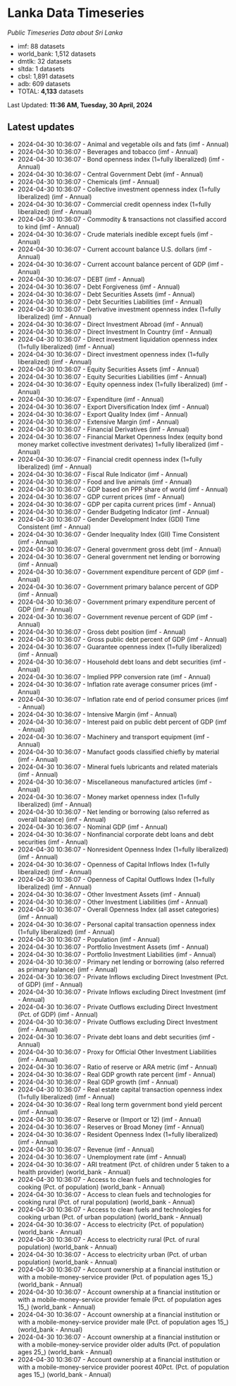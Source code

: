 # Lanka Data Timeseries
*Public Timeseries Data about Sri Lanka*

* imf: 88 datasets
* world_bank: 1,512 datasets
* dmtlk: 32 datasets
* sltda: 1 datasets
* cbsl: 1,891 datasets
* adb: 609 datasets
* TOTAL: **4,133** datasets

Last Updated: **11:36 AM, Tuesday, 30 April, 2024**

## Latest updates

* 2024-04-30 10:36:07 - Animal and vegetable oils and fats (imf - Annual)
* 2024-04-30 10:36:07 - Beverages and tobacco (imf - Annual)
* 2024-04-30 10:36:07 - Bond openness index (1=fully liberalized) (imf - Annual)
* 2024-04-30 10:36:07 - Central Government Debt (imf - Annual)
* 2024-04-30 10:36:07 - Chemicals (imf - Annual)
* 2024-04-30 10:36:07 - Collective investment openness index (1=fully liberalized) (imf - Annual)
* 2024-04-30 10:36:07 - Commercial credit openness index (1=fully liberalized) (imf - Annual)
* 2024-04-30 10:36:07 - Commodity & transactions not classified accord to kind (imf - Annual)
* 2024-04-30 10:36:07 - Crude materials inedible except fuels (imf - Annual)
* 2024-04-30 10:36:07 - Current account balance U.S. dollars (imf - Annual)
* 2024-04-30 10:36:07 - Current account balance percent of GDP (imf - Annual)
* 2024-04-30 10:36:07 - DEBT (imf - Annual)
* 2024-04-30 10:36:07 - Debt Forgiveness (imf - Annual)
* 2024-04-30 10:36:07 - Debt Securities Assets (imf - Annual)
* 2024-04-30 10:36:07 - Debt Securities Liabilities (imf - Annual)
* 2024-04-30 10:36:07 - Derivative investment openness index (1=fully liberalized) (imf - Annual)
* 2024-04-30 10:36:07 - Direct Investment Abroad (imf - Annual)
* 2024-04-30 10:36:07 - Direct Investment In Country (imf - Annual)
* 2024-04-30 10:36:07 - Direct investment liquidation openness index (1=fully liberalized) (imf - Annual)
* 2024-04-30 10:36:07 - Direct investment openness index (1=fully liberalized) (imf - Annual)
* 2024-04-30 10:36:07 - Equity Securities Assets (imf - Annual)
* 2024-04-30 10:36:07 - Equity Securities Liabilities (imf - Annual)
* 2024-04-30 10:36:07 - Equity openness index (1=fully liberalized) (imf - Annual)
* 2024-04-30 10:36:07 - Expenditure (imf - Annual)
* 2024-04-30 10:36:07 - Export Diversification Index (imf - Annual)
* 2024-04-30 10:36:07 - Export Quality Index (imf - Annual)
* 2024-04-30 10:36:07 - Extensive Margin (imf - Annual)
* 2024-04-30 10:36:07 - Financial Derivatives (imf - Annual)
* 2024-04-30 10:36:07 - Financial Market Openness Index (equity bond money market collective investment derivates) 1=fully liberalized (imf - Annual)
* 2024-04-30 10:36:07 - Financial credit openness index (1=fully liberalized) (imf - Annual)
* 2024-04-30 10:36:07 - Fiscal Rule Indicator (imf - Annual)
* 2024-04-30 10:36:07 - Food and live animals (imf - Annual)
* 2024-04-30 10:36:07 - GDP based on PPP share of world (imf - Annual)
* 2024-04-30 10:36:07 - GDP current prices (imf - Annual)
* 2024-04-30 10:36:07 - GDP per capita current prices (imf - Annual)
* 2024-04-30 10:36:07 - Gender Budgeting Indicator (imf - Annual)
* 2024-04-30 10:36:07 - Gender Development Index (GDI) Time Consistent (imf - Annual)
* 2024-04-30 10:36:07 - Gender Inequality Index (GII) Time Consistent (imf - Annual)
* 2024-04-30 10:36:07 - General government gross debt (imf - Annual)
* 2024-04-30 10:36:07 - General government net lending or borrowing (imf - Annual)
* 2024-04-30 10:36:07 - Government expenditure percent of GDP (imf - Annual)
* 2024-04-30 10:36:07 - Government primary balance percent of GDP (imf - Annual)
* 2024-04-30 10:36:07 - Government primary expenditure percent of GDP (imf - Annual)
* 2024-04-30 10:36:07 - Government revenue percent of GDP (imf - Annual)
* 2024-04-30 10:36:07 - Gross debt position (imf - Annual)
* 2024-04-30 10:36:07 - Gross public debt percent of GDP (imf - Annual)
* 2024-04-30 10:36:07 - Guarantee openness index (1=fully liberalized) (imf - Annual)
* 2024-04-30 10:36:07 - Household debt loans and debt securities (imf - Annual)
* 2024-04-30 10:36:07 - Implied PPP conversion rate (imf - Annual)
* 2024-04-30 10:36:07 - Inflation rate average consumer prices (imf - Annual)
* 2024-04-30 10:36:07 - Inflation rate end of period consumer prices (imf - Annual)
* 2024-04-30 10:36:07 - Intensive Margin (imf - Annual)
* 2024-04-30 10:36:07 - Interest paid on public debt percent of GDP (imf - Annual)
* 2024-04-30 10:36:07 - Machinery and transport equipment (imf - Annual)
* 2024-04-30 10:36:07 - Manufact goods classified chiefly by material (imf - Annual)
* 2024-04-30 10:36:07 - Mineral fuels lubricants and related materials (imf - Annual)
* 2024-04-30 10:36:07 - Miscellaneous manufactured articles (imf - Annual)
* 2024-04-30 10:36:07 - Money market openness index (1=fully liberalized) (imf - Annual)
* 2024-04-30 10:36:07 - Net lending or borrowing (also referred as overall balance) (imf - Annual)
* 2024-04-30 10:36:07 - Nominal GDP (imf - Annual)
* 2024-04-30 10:36:07 - Nonfinancial corporate debt loans and debt securities (imf - Annual)
* 2024-04-30 10:36:07 - Nonresident Openness Index (1=fully liberalized) (imf - Annual)
* 2024-04-30 10:36:07 - Openness of Capital Inflows Index (1=fully liberalized) (imf - Annual)
* 2024-04-30 10:36:07 - Openness of Capital Outflows Index (1=fully liberalized) (imf - Annual)
* 2024-04-30 10:36:07 - Other Investment Assets (imf - Annual)
* 2024-04-30 10:36:07 - Other Investment Liabilities (imf - Annual)
* 2024-04-30 10:36:07 - Overall Openness Index (all asset categories) (imf - Annual)
* 2024-04-30 10:36:07 - Personal capital transaction openness index (1=fully liberalized) (imf - Annual)
* 2024-04-30 10:36:07 - Population (imf - Annual)
* 2024-04-30 10:36:07 - Portfolio Investment Assets (imf - Annual)
* 2024-04-30 10:36:07 - Portfolio Investment Liabilities (imf - Annual)
* 2024-04-30 10:36:07 - Primary net lending or borrowing (also referred as primary balance) (imf - Annual)
* 2024-04-30 10:36:07 - Private Inflows excluding Direct Investment (Pct. of GDP) (imf - Annual)
* 2024-04-30 10:36:07 - Private Inflows excluding Direct Investment (imf - Annual)
* 2024-04-30 10:36:07 - Private Outflows excluding Direct Investment (Pct. of GDP) (imf - Annual)
* 2024-04-30 10:36:07 - Private Outflows excluding Direct Investment (imf - Annual)
* 2024-04-30 10:36:07 - Private debt loans and debt securities (imf - Annual)
* 2024-04-30 10:36:07 - Proxy for Official Other Investment Liabilities (imf - Annual)
* 2024-04-30 10:36:07 - Ratio of reserve or ARA metric (imf - Annual)
* 2024-04-30 10:36:07 - Real GDP growth rate percent (imf - Annual)
* 2024-04-30 10:36:07 - Real GDP growth (imf - Annual)
* 2024-04-30 10:36:07 - Real estate capital transaction openness index (1=fully liberalized) (imf - Annual)
* 2024-04-30 10:36:07 - Real long term government bond yield percent (imf - Annual)
* 2024-04-30 10:36:07 - Reserve or (Import or 12) (imf - Annual)
* 2024-04-30 10:36:07 - Reserves or Broad Money (imf - Annual)
* 2024-04-30 10:36:07 - Resident Openness Index (1=fully liberalized) (imf - Annual)
* 2024-04-30 10:36:07 - Revenue (imf - Annual)
* 2024-04-30 10:36:07 - Unemployment rate (imf - Annual)
* 2024-04-30 10:36:07 - ARI treatment (Pct. of children under 5 taken to a health provider) (world_bank - Annual)
* 2024-04-30 10:36:07 - Access to clean fuels and technologies for cooking (Pct. of population) (world_bank - Annual)
* 2024-04-30 10:36:07 - Access to clean fuels and technologies for cooking rural (Pct. of rural population) (world_bank - Annual)
* 2024-04-30 10:36:07 - Access to clean fuels and technologies for cooking urban (Pct. of urban population) (world_bank - Annual)
* 2024-04-30 10:36:07 - Access to electricity (Pct. of population) (world_bank - Annual)
* 2024-04-30 10:36:07 - Access to electricity rural (Pct. of rural population) (world_bank - Annual)
* 2024-04-30 10:36:07 - Access to electricity urban (Pct. of urban population) (world_bank - Annual)
* 2024-04-30 10:36:07 - Account ownership at a financial institution or with a mobile-money-service provider (Pct. of population ages 15_) (world_bank - Annual)
* 2024-04-30 10:36:07 - Account ownership at a financial institution or with a mobile-money-service provider female (Pct. of population ages 15_) (world_bank - Annual)
* 2024-04-30 10:36:07 - Account ownership at a financial institution or with a mobile-money-service provider male (Pct. of population ages 15_) (world_bank - Annual)
* 2024-04-30 10:36:07 - Account ownership at a financial institution or with a mobile-money-service provider older adults (Pct. of population ages 25_) (world_bank - Annual)
* 2024-04-30 10:36:07 - Account ownership at a financial institution or with a mobile-money-service provider poorest 40Pct. (Pct. of population ages 15_) (world_bank - Annual)